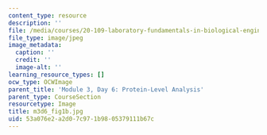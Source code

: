 ```yaml
---
content_type: resource
description: ''
file: /media/courses/20-109-laboratory-fundamentals-in-biological-engineering-spring-2010/53a076e2a2d07c971b9805379111b67c_m3d6_fig1b.jpg
file_type: image/jpeg
image_metadata:
  caption: ''
  credit: ''
  image-alt: ''
learning_resource_types: []
ocw_type: OCWImage
parent_title: 'Module 3, Day 6: Protein-Level Analysis'
parent_type: CourseSection
resourcetype: Image
title: m3d6_fig1b.jpg
uid: 53a076e2-a2d0-7c97-1b98-05379111b67c
---
```

